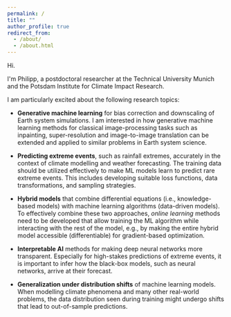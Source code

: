 ```yaml
---
permalink: /
title: ""
author_profile: true
redirect_from: 
  - /about/
  - /about.html
---
```



Hi.  

I'm Philipp, a postdoctoral researcher at the Technical University Munich and the Potsdam Institute for Climate Impact Research. 

I am particularly excited about the following research topics:

- __Generative machine learning__ for bias correction and downscaling of Earth system simulations. I am interested in how generative machine learning methods for classical image-processing tasks such as inpainting, super-resolution and image-to-image translation can be extended and applied to similar problems in Earth system science.

- __Predicting extreme events__, such as rainfall extremes, accurately in the context of climate modelling and weather forecasting. The training data should be utilized effectively to make ML models learn to predict rare extreme events. This includes developing suitable loss functions, data transformations, and sampling strategies.

- __Hybrid models__ that combine differential equations (i.e., knowledge-based models) with machine learning algorithms (data-driven models). To effectively combine these two approaches, *online learning* methods need to be developed that allow training the ML algorithm while interacting with the rest of the model, e.g., by making the entire hybrid model accessible (differentiable) for gradient-based optimization. 

- __Interpretable AI__ methods for making deep neural networks more transparent. Especially for high-stakes predictions of extreme events, it is important to infer how the black-box models, such as neural networks, arrive at their forecast. 

- __Generalization under distribution shifts__ of machine learning models. When modelling climate phenomena and many other real-world problems, the data distribution seen during training might undergo shifts that lead to out-of-sample predictions.


